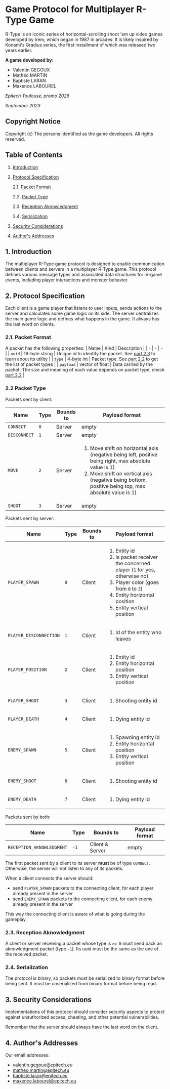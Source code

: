 # Game Protocol for Multiplayer R-Type Game

R-Type is an iconic series of horizontal-scrolling shoot 'em up video games developed by Irem, which began in 1987 in arcades. It is likely inspired by Konami's Gradius series, the first installment of which was released two years earlier.

**A game developed by:**
- Valentin GEGOUX
- Mathéo MARTIN
- Baptiste LARAN
- Maxence LABOUREL

*Epitech Toulouse, promo 2026*

*September 2023*

## Copyright Notice

Copyright (c) The persons identified as the game developers.  All rights reserved.

## Table of Contents

1. [Introduction](#1-introduction)
2. [Protocol Specification](#2-protocol-specification)

   2.1. [Packet Format](#21-packet-format)

   2.2. [Packet Type](#22-packet-type)

   2.3. [Reception Aknowledgment](#23-reception-aknowledgment)

   2.4. [Serialization](#24-serialization)

3. [Security Considerations](#3-security-considerations)
4. [Author's Addresses](#4-authors-addresses)

## 1. Introduction

The multiplayer R-Type game protocol is designed to enable communication
between clients and servers in a multiplayer R-Type game. This protocol
defines various message types and associated data structures for in-game
events, including player interactions and monster behavior.

## 2. Protocol Specification

Each client is a game player that listens to user inputs, sends actions to the server and calculates some game logic on its side. The server centralizes the main game logic and defines what happens in the game. It always has the last word on clients.

### 2.1. Packet Format

A packet has the following properties:
| Name | Kind | Description |
| - | - | - |
| `uuid` | 16-byte string | Unique id to identify the packet. See [part 2.3](#23-reception-aknowledgment) to learn about its utility |
| `type` | 4-byte int | Packet type. See [part 2.2](#22-packet-type) to get the list of packet types |
| `payload` | vector of float | Data carried by the packet. The size and meaning of each value depends on packet type, check [part 2.2](#22-packet-type) |

### 2.2 Packet Type

Packets sent by client:

| Name | Type | Bounds to | Payload format |
| - | - | - | - |
| `CONNECT` | `0` | Server | empty |
| `DISCONNECT` | `1` | Server | empty |
| `MOVE` | `2` | Server | <ol><li>Move shift on horizontal axis (negative being left, positive being right, max absolute value is 1)</li><li>Move shift on vertical axis (negative being bottom, positive being top, max absolute value is 1)</li></ol> |
| `SHOOT` | `3` | Server | empty |

Packets sent by server:

| Name | Type | Bounds to | Payload format |
| - | - | - | - |
| `PLAYER_SPAWN` | `0` | Client | <ol><li>Entity id</li><li>Is packet receiver the concerned player (`1` for yes, otherwise no)</li><li>Player color (goes from `0` to `3`)</li><li>Entity horizontal position</li><li>Entity vertical position</li></ol> |
| `PLAYER_DISCONNECTION` | `1` | Client | <ol><li>Id of the entity who leaves</li></ol> |
| `PLAYER_POSITION` | `2` | Client | <ol><li>Entity id</li><li>Entity horizontal position</li><li>Entity vertical position</li></ol> |
| `PLAYER_SHOOT` | `3` | Client | <ol><li>Shooting entity id</li></ol> |
| `PLAYER_DEATH` | `4` | Client | <ol><li>Dying entity id</li></ol> |
| `ENEMY_SPAWN` | `5` | Client | <ol><li>Spawning entity id</li><li>Entity horizontal position</li><li>Entity vertical position</li></ol> |
| `ENEMY_SHOOT` | `6` | Client | <ol><li>Shooting entity id</li></ol> |
| `ENEMY_DEATH` | `7` | Client | <ol><li>Dying entity id</li></ol> |

Packets sent by both:

| Name | Type | Bounds to | Payload format |
| - | - | - | - |
| `RECEPTION_AKNOWLEDGMENT` | `-1` | Client & Server | empty |

The first packet sent by a client to its server **must** be of type `CONNECT`. Otherwise, the server will not listen to any of its packets.

When a client connects the server should:
   - send `PLAYER_SPAWN` packets to the connecting client, for each player already present in the server
   - send `ENEMY_SPAWN` packets to the connecting client, for each enemy already present in the server

This way the connecting client is aware of what is going during the gameplay.

### 2.3. Reception Aknowledgment

A client or server receiving a packet whose type is `>= 0` must send back an aknowledgment packet (type `-1`). Its uuid must be the same as the one of the received packet.

### 2.4. Serialization

The protocol is binary, so packets must be serialized to binary format before being sent. It must be unserialized from binary format before being read.

## 3. Security Considerations

Implementations of this protocol should consider security aspects to protect against unauthorized access, cheating, and other potential vulnerabilities.

Remember that the server should always have the last word on the client.

## 4. Author's Addresses

Our email addresses:
- valentin.gegoux@epitech.eu
- matheo.martin@epitech.eu
- baptiste.laran@epitech.eu
- maxence.labourel@epitech.eu
